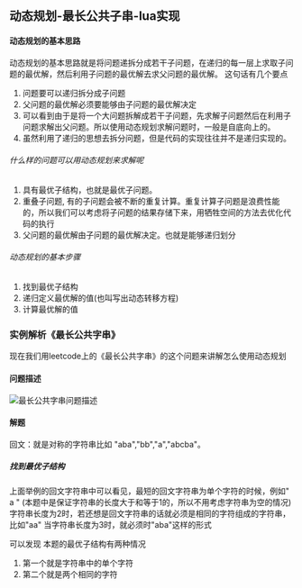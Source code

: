 ## 动态规划-最长公共子串-lua实现
#### 动态规划的基本思路
动态规划的基本思路就是将问题递拆分成若干子问题，在递归的每一层上求取子问题的最优解，然后利用子问题的最优解去求父问题的最优解。
这句话有几个要点
1. 问题要可以递归拆分成子问题
2. 父问题的最优解必须要能够由子问题的最优解决定
3. 可以看到由于是将一个大问题拆解成若干子问题，先求解子问题然后在利用子问题求解出父问题。所以使用动态规划求解问题时，一般是自底向上的。
4. 虽然利用了递归的思想去拆分问题，但是代码的实现往往并不是递归实现的。

###### 什么样的问题可以用动态规划来求解呢
1. 具有最优子结构，也就是最优子问题。
2. 重叠子问题, 有的子问题会被不断的重复计算。重复计算子问题是浪费性能的，所以我们可以考虑将子问题的结果存储下来，用牺牲空间的方法去优化代码的执行
3. 父问题的最优解由子问题的最优解决定。也就是能够递归划分

###### 动态规划的基本步骤
1. 找到最优子结构
2. 递归定义最优解的值(也叫写出动态转移方程)
4. 计算最优解的值

### 实例解析《最长公共字串》
现在我们用leetcode上的《最长公共字串》的这个问题来讲解怎么使用动态规划
#### 问题描述
![最长公共字串问题描述](https://pic1.zhimg.com/80/v2-b617953866a23f371dbacc71434c7c2d_720w.png)
#### 解题
回文：就是对称的字符串比如 "aba","bb","a","abcba"。
##### 找到最优子结构
上面举例的回文字符串中可以看见，最短的回文字符串为单个字符的时候，例如" a " (本题中是保证字符串的长度大于和等于1的，所以不用考虑字符串为空的情况)
字符串长度为2时，若还想是回文字符串的话就必须是相同的字符组成的字符串，比如"aa"
当字符串长度为3时，就必须时"aba"这样的形式

可以发现 本题的最优子结构有两种情况
1. 第一个就是字符串中的单个字符
2. 第二个就是两个相同的字符

